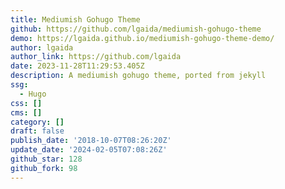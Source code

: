 ```yaml
---
title: Mediumish Gohugo Theme
github: https://github.com/lgaida/mediumish-gohugo-theme
demo: https://lgaida.github.io/mediumish-gohugo-theme-demo/
author: lgaida
author_link: https://github.com/lgaida
date: 2023-11-28T11:29:53.405Z
description: A mediumish gohugo theme, ported from jekyll
ssg:
  - Hugo
css: []
cms: []
category: []
draft: false
publish_date: '2018-10-07T08:26:20Z'
update_date: '2024-02-05T07:08:26Z'
github_star: 128
github_fork: 98
---
```

